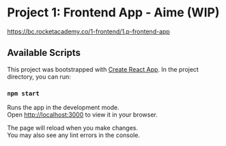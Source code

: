 # Project 1: Frontend App - Aime (WIP)

https://bc.rocketacademy.co/1-frontend/1.p-frontend-app

## Available Scripts

This project was bootstrapped with [Create React App](https://github.com/facebook/create-react-app). In the project directory, you can run:

### `npm start`

Runs the app in the development mode.\
Open [http://localhost:3000](http://localhost:3000) to view it in your browser.

The page will reload when you make changes.\
You may also see any lint errors in the console.
